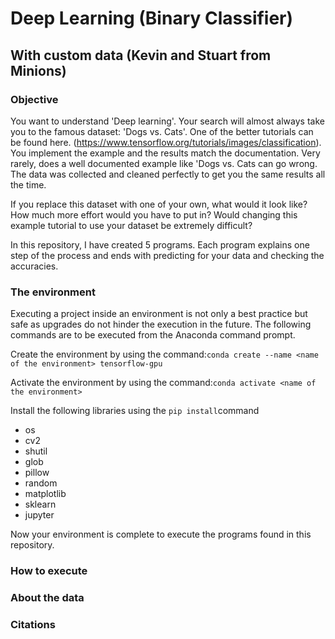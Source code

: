 # Deep Learning (Binary Classifier) 
## With custom data (Kevin and Stuart from Minions)

### Objective
You want to understand 'Deep learning'. Your search will almost always take you to the famous dataset: 'Dogs vs. Cats'. One of the better tutorials can be found here. (https://www.tensorflow.org/tutorials/images/classification). You implement the example and the results match the documentation. Very rarely, does a well documented example like 'Dogs vs. Cats can go wrong. The data was collected and cleaned perfectly to get you the same results all the time. 

If you replace this dataset with one of your own, what would it look like? How much more effort would you have to put in? Would changing this example tutorial to use your dataset be extremely difficult? 

In this repository, I have created 5 programs. Each program explains one step of the process and ends with predicting for your data and checking the accuracies. 

### The environment
Executing a project inside an environment is not only a best practice but safe as upgrades do not hinder the execution in the future. The following commands are to be executed from the Anaconda command prompt.

Create the environment by using the command:`conda create --name <name of the environment> tensorflow-gpu`
  
Activate the environment by using the command:`conda activate <name of the environment>`

Install the following libraries using the `pip install`command
 - os
 - cv2
 - shutil
 - glob
 - pillow
 - random
 - matplotlib
 - sklearn
 - jupyter
 
 Now your environment is complete to execute the programs found in this repository.
 
 ### How to execute
 
 ### About the data
 
 ### Citations
  

  

